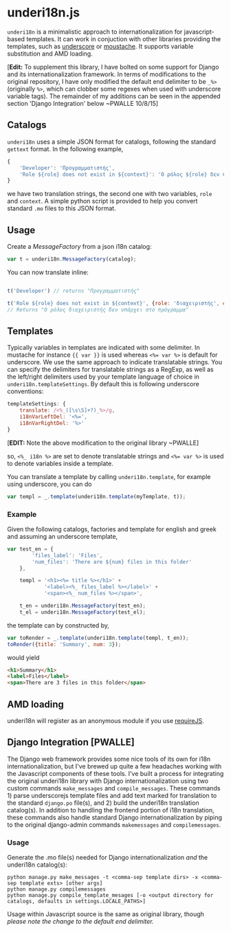 # underi18n.js

`underi18n` is a minimalistic approach to internationalization for javascript-based templates.
It can work in conjuction with other libraries providing the templates, such as [underscore](http://underscorejs.org/#template) or [moustache](https://github.com/janl/mustache.js). It supports variable substitution and AMD loading.

[__Edit:__ To supplement this library, I have bolted on some support for Django and its internationalization framework. In terms of modifications to the original repository, I have only modified the default end delimiter to be `_%>` (originally `%>`, which can clobber some regexes when used with underscore variable tags). The remainder of my additions can be seen in the appended section 'Django Integration' below ~PWALLE 10/8/15]

## Catalogs

`underi18n` uses a simple JSON format for catalogs, following the standard `gettext` format. In the following example,

```javascript
{
    'Developer': 'Προγραμματιστής',
    'Role ${role} does not exist in ${context}': 'Ο ρόλος ${role} δεν υπάρχει στο ${context}'
}
```

we have two translation strings, the second one with two variables, `role` and `context`.
A simple python script is provided to help you convert standard `.mo` files to this JSON format.

## Usage

Create a *MessageFactory* from a json i18n catalog:

```javascript
var t = underi18n.MessageFactory(catalog);
```

You can now translate inline:

```javascript

t('Developer') // returns "Προγραμματιστής"

t('Role ${role} does not exist in ${context}', {role: 'διαχειριστής', context: 'πρόγραμμα'})
// Returns "Ο ρόλος διαχειριστής δεν υπάρχει στο πρόγραμμα"
```

## Templates

Typically variables in templates are indicated with some delimiter. In mustache for instance `{{ var }}` is used whereas `<%= var %>` is default for underscore. We use the same approach to indicate translatable strings. You can specify the delimiters for translatable strings as a RegExp, as well as the left/right delimiters used by your template language of choice in `underi18n.templateSettings`. By default this is following underscore conventions:

```javascript
templateSettings: {
    translate: /<%_([\s\S]+?)_%>/g,
    i18nVarLeftDel: '<%=',
    i18nVarRightDel: '%>'
}
```

[__EDIT:__ Note the above modification to the original library ~PWALLE]

so, `<%_ i18n %>` are set to denote translatable strings and `<%= var %>` is used to denote variables inside a template.

You can translate a template by calling `underi18n.template`, for example using underscore, you can do

```javascript
var templ = _.template(underi18n.template(myTemplate, t));
```

### Example

Given the following catalogs, factories and template for english and greek and assuming an underscore template,
```javascript
var test_en = {
        'files_label': 'Files',
        'num_files': 'There are ${num} files in this folder'
    },

    templ = '<h1><%= title %></h1>' +
            '<label><%_ files_label %></label>' +
            '<span><%_ num_files %></span>',

    t_en = underi18n.MessageFactory(test_en);
    t_el = underi18n.MessageFactory(test_el);

```
the template can by constructed by,
```javascript
var toRender = _.template(underi18n.template(templ, t_en));
toRender({title: 'Summary', num: 3});
```
would yield

```html
<h1>Summary</h1>
<label>Files</label>
<span>There are 3 files in this folder</span>
```

## AMD loading

underi18n will register as an anonymous module if you use [requireJS](http://requirejs.org/).

## Django Integration [PWALLE]

The Django web framework provides some nice tools of its own for i18n internationalization, but I've brewed up quite a few headaches working with the Javascript components of these tools. I've built a process for integrating the original underi18n library with Django internationalization using two custom commands `make_messages` and `compile_messages`. These commands 1) parse underscorejs template files and add text marked for translation to the standard `django.po` file(s), and 2) build the underi18n translation catalog(s). In addition to handling the frontend portion of i18n translation, these commands also handle standard Django internationalization by piping to the original django-admin commands `makemessages` and `compilemessages`.

### Usage

Generate the .mo file(s) needed for Django internationalization *and* the underi18n catalog(s):

```
python manage.py make_messages -t <comma-sep template dirs> -x <comma-sep template exts> [other args]
python manage.py compilemessages
python manage.py compile_template_mesages [-o <output directory for catalogs, defaults in settings.LOCALE_PATHS>]
```

Usage within Javascript source is the same as original library, though _please note the change to the default end delimiter._
